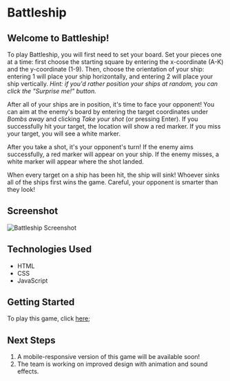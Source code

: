 # Battleship
## Welcome to Battleship!

To play Battleship, you will first need to set your board. Set your pieces one at a time: first choose the starting square by entering the x-coordinate (A-K) and the y-coordinate (1-9). Then, choose the orientation of your ship: entering 1 will place your ship horizontally, and entering 2 will place your ship vertically. _Hint: if you'd rather position your ships at random, you can click the "Surprise me!" button._

After all of your ships are in position, it's time to face your opponent! You can aim at the enemy's board by entering the target coordinates under _Bombs away_ and clicking _Take your shot_ (or pressing Enter). If you successfully hit your target, the location will show a red marker. If you miss your target, you will see a white marker. 

After you take a shot, it's your opponent's turn! If the enemy aims successfully, a red marker will appear on your ship. If the enemy misses, a white marker will appear where the shot landed.

When every target on a ship has been hit, the ship will sink! Whoever sinks all of the ships first wins the game. Careful, your opponent is smarter than they look! 

## Screenshot

![Battleship Screenshot](https://i.imgur.com/fJv3laI.png)

## Technologies Used

* HTML
* CSS
* JavaScript

## Getting Started

To play this game, click [here](https://hannahbrantley.github.io/Battleship/);

## Next Steps 

1. A mobile-responsive version of this game will be available soon!
2. The team is working on improved design with animation and sound effects.